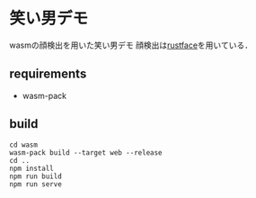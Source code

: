 # 笑い男デモ
wasmの顔検出を用いた笑い男デモ
顔検出は[rustface](https://github.com/atomashpolskiy/rustface)を用いている．
## requirements
- wasm-pack

## build
```
cd wasm
wasm-pack build --target web --release
cd ..
npm install
npm run build
npm run serve
```
